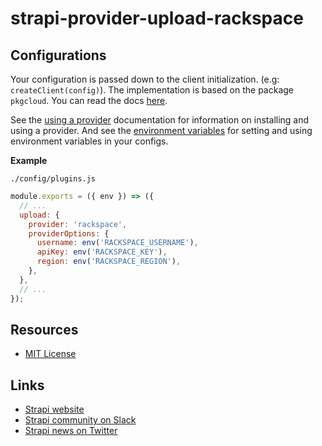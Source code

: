 # strapi-provider-upload-rackspace

## Configurations

Your configuration is passed down to the client initialization. (e.g: `createClient(config)`). The implementation is based on the package `pkgcloud`. You can read the docs [here](https://github.com/pkgcloud/pkgcloud#storage).

See the [using a provider](https://strapi.io/documentation/v3.x/plugins/upload.html#using-a-provider) documentation for information on installing and using a provider. And see the [environment variables](https://strapi.io/documentation/v3.x/concepts/configurations.html#environment-variables) for setting and using environment variables in your configs.

**Example**

`./config/plugins.js`

```js
module.exports = ({ env }) => ({
  // ...
  upload: {
    provider: 'rackspace',
    providerOptions: {
      username: env('RACKSPACE_USERNAME'),
      apiKey: env('RACKSPACE_KEY'),
      region: env('RACKSPACE_REGION'),
    },
  },
  // ...
});
```

## Resources

- [MIT License](LICENSE.md)

## Links

- [Strapi website](http://strapi.io/)
- [Strapi community on Slack](http://slack.strapi.io)
- [Strapi news on Twitter](https://twitter.com/strapijs)
